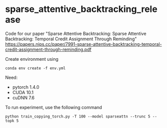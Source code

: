 # sparse_attentive_backtracking_release
Code for our paper "Sparse Attentive Backtracking: Sparse Attentive Backtracking: Temporal Credit Assignment Through Reminding" 
https://papers.nips.cc/paper/7991-sparse-attentive-backtracking-temporal-credit-assignment-through-reminding.pdf


Create environment using 

    conda env create -f env.yml

Need: 
- pytorch 1.4.0
- CUDA 10.1
- cuDNN 7.6

To run experiment, use the following command

    python train_copying_torch.py -T 100 --model sparseattn --trunc 5 --topk 5
